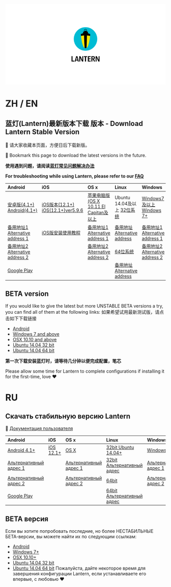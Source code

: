 ![cover page](cover_page.png)
# ZH / EN
## 蓝灯(Lantern)最新版本下载 版本 - Download Lantern Stable Version

📌 请大家收藏本页面，方便日后下载新版。

📌 Bookmark this page to download the latest versions in the future.

**使用遇到问题，请阅读[蓝灯常见问题解决办法](https://github.com/getlantern/lantern/wiki)** 

**For troubleshooting while using Lantern, please refer to our [FAQ](https://github.com/getlantern/lantern/wiki)** 

<!-- 
### Windows
- [Windows7及以上 Windows 7+](https://gitlab.com/getlantern/lantern-binaries-mirror/-/raw/master/lantern-installer.exe)      
- [备用地址1 Alternative address 1](https://s3.amazonaws.com/lantern/lantern-installer.exe)  
- [备用地址2 Alternative address 2](https://github.com/getlantern/lantern-binaries/raw/master/lantern-installer.exe)  
### Android
- [安卓版(4.1+) Android(4.1+)](https://gitlab.com/getlantern/lantern-binaries-mirror/-/raw/master/lantern-installer.apk)      
- [备用地址1 Alternative address 1](https://s3.amazonaws.com/lantern/lantern-installer.apk)  
- [备用地址2 Alternative address 2](https://github.com/getlantern/lantern-binaries/raw/master/lantern-installer.apk)  
- [Google Play](https://play.google.com/store/apps/details?id=org.getlantern.lantern) 

### iOS
- [iOS版本(12.1+) iOS(12.1+)ver5.9.6](https://apps.apple.com/app/id1457872372?l=zh_cn) 
- [iOS版安装使用教程](https://github.com/getlantern/lantern/wiki/%E8%93%9D%E7%81%AFiOS%E5%AE%89%E8%A3%85%E4%BD%BF%E7%94%A8%E6%95%99%E7%A8%8B)

### OS X
- [苹果电脑版(OS X 10.11 El Capitan及以上](https://gitlab.com/getlantern/lantern-binaries-mirror/-/raw/master/lantern-installer.dmg)      
- [备用地址1 Alternative address 1](https://s3.amazonaws.com/lantern/lantern-installer.dmg)  
- [备用地址2 Alternative address 2](https://github.com/getlantern/lantern-binaries/raw/master/lantern-installer.dmg) 

### Linux
- Ubuntu 14.04及以上 [32位系统](https://github.com/getlantern/lantern-binaries/raw/master/lantern-installer-32-bit.deb)      
- [备用地址 Alternative address](https://s3.amazonaws.com/lantern/lantern-installer-32-bit.deb)  
- [64位系统](https://github.com/getlantern/lantern-binaries/raw/master/lantern-installer-64-bit.deb)      
- [备用地址 Alternative address](https://s3.amazonaws.com/lantern/lantern-installer-64-bit.deb) -->


| Android |  iOS  | OS x | Linux | Windows |
|:------|:------|:------|:------| :------|
| [安卓版(4.1+) Android(4.1+)](https://gitlab.com/getlantern/lantern-binaries-mirror/-/raw/master/lantern-installer.apk)   | [iOS版本(12.1+) iOS(12.1+)ver5.9.6](https://apps.apple.com/app/id1457872372?l=zh_cn) | [苹果电脑版(OS X 10.11 El Capitan及以上](https://gitlab.com/getlantern/lantern-binaries-mirror/-/raw/master/lantern-installer.dmg) | Ubuntu 14.04及以上 [32位系统](https://github.com/getlantern/lantern-binaries/raw/master/lantern-installer-32-bit.deb) | [Windows7及以上 Windows 7+](https://gitlab.com/getlantern/lantern-binaries-mirror/-/raw/master/lantern-installer.exe) |
| [备用地址1 Alternative address 1](https://s3.amazonaws.com/lantern/lantern-installer.apk)    |  [iOS版安装使用教程](https://github.com/getlantern/lantern/wiki/%E8%93%9D%E7%81%AFiOS%E5%AE%89%E8%A3%85%E4%BD%BF%E7%94%A8%E6%95%99%E7%A8%8B) | [备用地址1 Alternative address 1](https://s3.amazonaws.com/lantern/lantern-installer.dmg)  |   [备用地址 Alternative address](https://s3.amazonaws.com/lantern/lantern-installer-32-bit.deb) | [备用地址1 Alternative address 1](https://s3.amazonaws.com/lantern/lantern-installer.exe)  |
| [备用地址2 Alternative address 2](https://github.com/getlantern/lantern-binaries/raw/master/lantern-installer.apk)   |  |    [备用地址2 Alternative address 2](https://github.com/getlantern/lantern-binaries/raw/master/lantern-installer.dmg) |    [64位系统](https://github.com/getlantern/lantern-binaries/raw/master/lantern-installer-64-bit.deb) | [备用地址2 Alternative address 2](https://github.com/getlantern/lantern-binaries/raw/master/lantern-installer.exe) |
| [Google Play](https://play.google.com/store/apps/details?id=org.getlantern.lantern)   |  |     |    [备用地址 Alternative address](https://s3.amazonaws.com/lantern/lantern-installer-64-bit.deb) | 



## BETA version
If you would like to give the latest but more UNSTABLE BETA versions a try, you can find all of them at the following links: 如果希望试用最新测试版，请点击如下下载链接
- [Android](https://raw.githubusercontent.com/getlantern/lantern-binaries/master/lantern-installer-preview.apk)
- [Windows 7 and above](https://raw.githubusercontent.com/getlantern/lantern-binaries/master/lantern-installer-preview.exe)
- [OSX 10.10 and above](https://raw.githubusercontent.com/getlantern/lantern-binaries/master/lantern-installer-preview.dmg)
- [Ubuntu 14.04 32 bit](https://raw.githubusercontent.com/getlantern/lantern-binaries/master/lantern-installer-preview-32-bit.deb)
- [Ubuntu 14.04 64 bit](https://raw.githubusercontent.com/getlantern/lantern-binaries/master/lantern-installer-preview-64-bit.deb)

**第一次下载安装蓝灯时，请等待几分钟以便完成配置，笔芯**

Please allow some time for Lantern to complete configurations if installing it for the first-time, love ❤️

# RU
## Скачать стабильную версию Lantern
📌  [Документация пользователя](https://github.com/getlantern/lantern/blob/kr/cleanup_plus_docs/docs/desktop_ru.pdf)

<!-- ### Android
- [Android 4.1+](https://gitlab.com/getlantern/lantern-binaries-mirror/-/raw/master/lantern-installer.apk)      
- [Альтернативный адрес 1](https://s3.amazonaws.com/lantern/lantern-installer.apk)  
- [Альтернативный адрес 2](https://github.com/getlantern/lantern-binaries/raw/master/lantern-installer.apk)  
- [Google Play](https://play.google.com/store/apps/details?id=org.getlantern.lantern) 
### Windows
- [Windows 7+](https://gitlab.com/getlantern/lantern-binaries-mirror/-/raw/master/lantern-installer.exe)  
- [Альтернативный адрес 1](https://s3.amazonaws.com/lantern/lantern-installer.exe)
- [Альтернативный адрес 2](https://github.com/getlantern/lantern-binaries/raw/master/lantern-installer.exe)
### iOS
- [iOS 12.1+](https://apps.apple.com/app/id1457872372?l=zh_cn) 
### OS X
- [OS X](https://gitlab.com/getlantern/lantern-binaries-mirror/-/raw/master/lantern-installer.dmg)      
- [Альтернативный адрес 1](https://s3.amazonaws.com/lantern/lantern-installer.dmg)  
- [Альтернативный адрес 2](https://github.com/getlantern/lantern-binaries/raw/master/lantern-installer.dmg) 
### Linux
- [32bit Ubuntu 14.04+](https://github.com/getlantern/lantern-binaries/raw/master/lantern-installer-32-bit.deb)      
- [32bit Альтернативный адрес](https://s3.amazonaws.com/lantern/lantern-installer-32-bit.deb)  
- [64bit](https://github.com/getlantern/lantern-binaries/raw/master/lantern-installer-64-bit.deb)      
- [64bit Альтернативный адрес](https://s3.amazonaws.com/lantern/lantern-installer-64-bit.deb)  -->

| Android |  iOS  | OS x | Linux | Windows |
|:------|:------|:------|:------| :------|
| [Android 4.1+](https://gitlab.com/getlantern/lantern-binaries-mirror/-/raw/master/lantern-installer.apk)   | [iOS 12.1+](https://apps.apple.com/app/id1457872372?l=zh_cn) | [OS X](https://gitlab.com/getlantern/lantern-binaries-mirror/-/raw/master/lantern-installer.dmg) | [32bit Ubuntu 14.04+](https://github.com/getlantern/lantern-binaries/raw/master/lantern-installer-32-bit.deb) | [Windows 7+](https://gitlab.com/getlantern/lantern-binaries-mirror/-/raw/master/lantern-installer.exe)  |
| [Альтернативный адрес 1](https://s3.amazonaws.com/lantern/lantern-installer.apk)   |  |[Альтернативный адрес 1](https://s3.amazonaws.com/lantern/lantern-installer.dmg)  | [32bit Альтернативный адрес](https://s3.amazonaws.com/lantern/lantern-installer-32-bit.deb) | [Альтернативный адрес 1](https://s3.amazonaws.com/lantern/lantern-installer.exe) |
| [Альтернативный адрес 2](https://github.com/getlantern/lantern-binaries/raw/master/lantern-installer.apk) |  |[Альтернативный адрес 2](https://github.com/getlantern/lantern-binaries/raw/master/lantern-installer.dmg)  | [64bit](https://github.com/getlantern/lantern-binaries/raw/master/lantern-installer-64-bit.deb) | [Альтернативный адрес 2](https://github.com/getlantern/lantern-binaries/raw/master/lantern-installer.exe) |
| [Google Play](https://play.google.com/store/apps/details?id=org.getlantern.lantern)  |  |  | [64bit Альтернативный адрес](https://s3.amazonaws.com/lantern/lantern-installer-64-bit.deb) |   |

## BETA версия
Если вы хотите попробовать последние, но более НЕСТАБИЛЬНЫЕ БЕТА-версии, вы можете найти их по следующим ссылкам:
- [Android](https://raw.githubusercontent.com/getlantern/lantern-binaries/master/lantern-installer-preview.apk)
- [Windows 7+](https://raw.githubusercontent.com/getlantern/lantern-binaries/master/lantern-installer-preview.exe)
- [OSX 10.10+](https://raw.githubusercontent.com/getlantern/lantern-binaries/master/lantern-installer-preview.dmg)
- [Ubuntu 14.04 32 bit](https://raw.githubusercontent.com/getlantern/lantern-binaries/master/lantern-installer-preview-32-bit.deb)
- [Ubuntu 14.04 64 bit](https://raw.githubusercontent.com/getlantern/lantern-binaries/master/lantern-installer-preview-64-bit.deb)
Пожалуйста, дайте некоторое время для завершения конфигурации Lantern, если устанавливаете его впервые, с любовью ❤️
